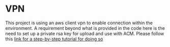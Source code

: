 # VPN

This project is using an aws client vpn to enable connection within the environment. A requirement beyond what is provided in the code here is the need to set up a private rsa key for upload and use with ACM. Please follow this [link for a step-by-step tutorial for doing so](https://docs.aws.amazon.com/vpn/latest/clientvpn-admin/client-authentication.html#mutual)

